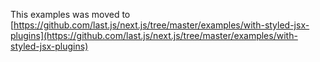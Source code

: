 This examples was moved to [https://github.com/last.js/next.js/tree/master/examples/with-styled-jsx-plugins](https://github.com/last.js/next.js/tree/master/examples/with-styled-jsx-plugins)
